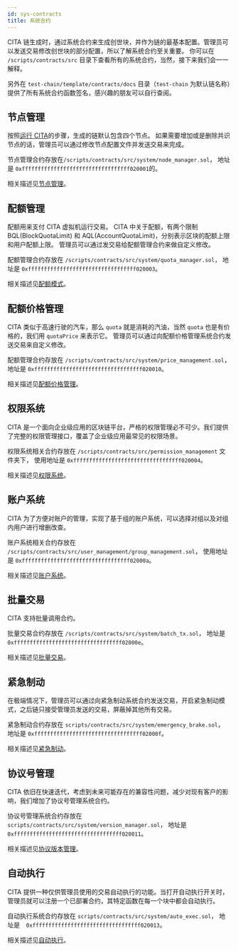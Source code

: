 ```yaml
---
id: sys-contracts
title: 系统合约
---
```


CITA 链生成时，通过系统合约来生成创世块，并作为链的最基本配置。管理员可以发送交易修改创世块的部分配置，所以了解系统合约至关重要。
你可以在 `/scripts/contracts/src` 目录下查看所有的系统合约，当然，接下来我们会一一解释。

另外在 `test-chain/template/contracts/docs` 目录（`test-chain` 为默认链名称）提供了所有系统合约函数签名，感兴趣的朋友可以自行查阅。

## 节点管理

按照[运行 CITA]的步骤，生成的链默认包含四个节点。
如果需要增加或是删除共识节点的话，管理员可以通过修改节点配置文件并发送交易来完成。

节点管理合约存放在`/scripts/contracts/src/system/node_manager.sol`，
地址是 `0xffffffffffffffffffffffffffffffffff020001`的。

相关描述见[节点管理]。

## 配额管理

配额用来支付 CITA 虚拟机运行交易。
CITA 中关于配额，有两个限制 BQL(BlockQuotaLimit) 和 AQL(AccountQuotaLimit)，分别表示区块的配额上限和用户配额上限。
管理员可以通过发交易给配额管理合约来做自定义修改。

配额管理合约存放在 `/scripts/contracts/src/system/quota_manager.sol`，
地址是 `0xffffffffffffffffffffffffffffffffff020003`。

相关描述见[配额模式]。

## 配额价格管理

CITA 类似于高速行驶的汽车，那么 `quota` 就是消耗的汽油，当然 `quota` 也是有价格的，我们用 `quotaPrice` 来表示它。
管理员可以通过向配额价格管理系统合约发送交易来自定义修改。

配额管理合约存放在 `/scripts/contracts/src/system/price_management.sol`，
地址是 `0xffffffffffffffffffffffffffffffffff020010`。

相关描述见[配额价格管理]。

## 权限系统

CITA 是一个面向企业级应用的区块链平台，严格的权限管理必不可少。我们提供了完整的权限管理接口，覆盖了企业级应用最常见的权限场景。

权限系统相关合约存放在 `/scripts/contracts/src/permission_management` 文件夹下，
使用地址是 `0xffffffffffffffffffffffffffffffffff020004`。

相关描述见[权限系统]。

## 账户系统

CITA 为了方便对账户的管理，实现了基于组的账户系统，可以选择对组以及对组内用户进行增删改查。

账户系统相关合约存放在 `/scripts/contracts/src/user_management/group_management.sol`，
使用地址是 `0xffffffffffffffffffffffffffffffffff02000a`。

相关描述见[账户系统]。

## 批量交易

CITA 支持批量调用合约。

批量交易合约存放在 `/scripts/contracts/src/system/batch_tx.sol`，
地址是 `0xffffffffffffffffffffffffffffffffff02000e`。

相关描述见[批量交易]。

## 紧急制动

在极端情况下，管理员可以通过向紧急制动系统合约发送交易，开启紧急制动模式，之后链只接受管理员发送的交易，屏蔽掉其他所有交易。

紧急制动合约存放在 `scripts/contracts/src/system/emergency_brake.sol`，
地址是 `0xffffffffffffffffffffffffffffffffff02000f`。

相关描述见[紧急制动]。

## 协议号管理

CITA 依旧在快速迭代，考虑到未来可能存在的兼容性问题，减少对现有客户的影响，我们增加了协议号管理系统合约。

协议号管理系统合约存放在 `scripts/contracts/src/system/version_manager.sol`，
地址是　`0xffffffffffffffffffffffffffffffffff020011`。

相关描述见[协议版本管理]。

## 自动执行

CITA 提供一种仅供管理员使用的交易自动执行的功能。当打开自动执行开关时，管理员就可以注册一个已部署合约，其特定函数在每一个块中都会自动执行。

自动执行系统合约存放在 `scripts/contracts/src/system/auto_exec.sol`，
地址是　`0xffffffffffffffffffffffffffffffffff020013`。

相关描述见[自动执行]。

[协议版本管理]: ./version
[运行 CITA]: ../getting-started/run-cita
[批量交易]: ./batch-tx
[权限系统]: ../account-permission/permission
[紧急制动]: ../special-govern/emg-brake
[自动执行]: ./auto-exec
[节点管理]: ./node
[账户系统]: ../account-permission/account
[配额价格管理]: ./price
[配额模式]: ./quota

